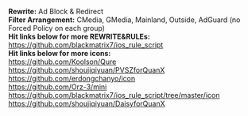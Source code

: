 **Rewrite:** Ad Block & Redirect  
**Filter Arrangement:** CMedia, GMedia, Mainland, Outside, AdGuard (no Forced Policy on each group)  
**Hit links below for more REWRITE&RULEs:**  
https://github.com/blackmatrix7/ios_rule_script  
**Hit links below for more icons:**  
https://github.com/Koolson/Qure  
https://github.com/shoujiqiyuan/PVSZforQuanX  
https://github.com/erdongchanyo/icon  
https://github.com/Orz-3/mini  
https://github.com/blackmatrix7/ios_rule_script/tree/master/icon  
https://github.com/shoujiqiyuan/DaisyforQuanX  
